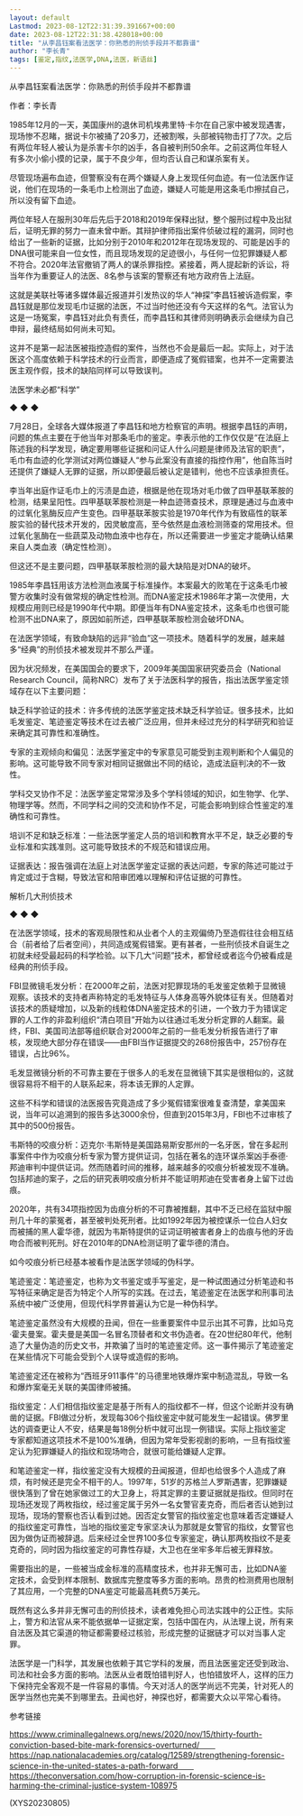 ```yaml
---
layout: default
Lastmod: 2023-08-12T22:31:39.391667+00:00
date: 2023-08-12T22:31:38.428018+00:00
title: "从李昌钰案看法医学：你熟悉的刑侦手段并不都靠谱"
author: "李长青"
tags: [鉴定,指纹,法医学,DNA,法医，新语丝]
---
```


从李昌钰案看法医学：你熟悉的刑侦手段并不都靠谱

作者：李长青

1985年12月的一天，美国康州的退休司机埃弗里特·卡尔在自己家中被发现遇害，现场惨不忍睹，据说卡尔被捅了20多刀，还被割喉，头部被钝物击打了7次。之后有两位年轻人被认为是杀害卡尔的凶手，各自被判刑50余年。之前这两位年轻人有多次小偷小摸的记录，属于不良少年，但均否认自己和谋杀案有关。

尽管现场遍布血迹，但警察没有在两个嫌疑人身上发现任何血迹。有一位法医作证说，他们在现场的一条毛巾上检测出了血迹，嫌疑人可能是用这条毛巾擦拭自己，所以没有留下血迹。

两位年轻人在服刑30年后先后于2018和2019年保释出狱，整个服刑过程中及出狱后，证明无罪的努力一直未曾中断。其辩护律师指出案件侦破过程的漏洞，同时也给出了一些新的证据，比如分别于2010年和2012年在现场发现的、可能是凶手的DNA很可能来自一位女性，而且现场发现的足迹很小，与任何一位犯罪嫌疑人都不符合。2020年法官撤销了两人的谋杀罪指控。紧接着，两人提起新的诉讼，将当年作为重要证人的法医、8名参与该案的警察还有地方政府告上法庭。

这就是美联社等诸多媒体最近报道并引发热议的华人“神探”李昌钰被诉造假案，李昌钰就是那位发现毛巾证据的法医，不过当时他还没有今天这样的名气。法官认为这是一场冤案，李昌钰对此负有责任，而李昌钰和其律师则明确表示会继续为自己申辩，最终结局如何尚未可知。

这并不是第一起法医被指控造假的案件，当然也不会是最后一起。实际上，对于法医这个高度依赖于科学技术的行业而言，即便造成了冤假错案，也并不一定需要法医主观作假，技术的缺陷同样可以导致误判。

法医学未必都“科学”

◆  ◆  ◆

7月28日，全球各大媒体报道了李昌钰和地方检察官的声明。根据李昌钰的声明，问题的焦点主要在于他当年对那条毛巾的鉴定。李表示他的工作仅仅是“在法庭上陈述我的科学发现，确定要用哪些证据和问证人什么问题是律师及法官的职责”，毛巾有血迹的化学测试对两位嫌疑人“参与此案没有直接的指控作用”，他自陈当时还提供了嫌疑人无罪的证据，所以即便最后被认定是错判，他也不应该承担责任。

李当年出庭作证毛巾上的污渍是血迹，根据是他在现场对毛巾做了四甲基联苯胺的检测，结果呈阳性。四甲基联苯胺检测是一种血迹筛查技术，原理是通过与血液中的过氧化氢酶反应产生变色。四甲基联苯胺实验是1970年代作为有致癌性的联苯胺实验的替代技术开发的，因灵敏度高，至今依然是血液检测筛查的常用技术。但过氧化氢酶在一些蔬菜及动物血液中也存在，所以还需要进一步鉴定才能确认结果来自人类血液（确定性检测）。

但这还不是主要问题，四甲基联苯胺检测的最大缺陷是对DNA的破坏。

1985年李昌钰用该方法检测血液属于标准操作。本案最大的败笔在于这条毛巾被警方收集时没有做常规的确定性检测。而DNA鉴定技术1986年才第一次使用，大规模应用则已经是1990年代中期。即便当年有DNA鉴定技术，这条毛巾也很可能检测不出DNA来了，原因如前所述，四甲基联苯胺检测会破坏DNA。

在法医学领域，有致命缺陷的远非“验血”这一项技术。随着科学的发展，越来越多“经典”的刑侦技术被发现并不那么严谨。

因为状况频发，在美国国会的要求下，2009年美国国家研究委员会（National Research Council，简称NRC）发布了关于法医科学的报告，指出法医学鉴定领域存在以下主要问题：

缺乏科学验证的技术：许多传统的法医学鉴定技术缺乏科学验证。很多技术，比如毛发鉴定、笔迹鉴定等技术在过去被广泛应用，但并未经过充分的科学研究和验证来确定其可靠性和准确性。

专家的主观倾向和偏见：法医学鉴定中的专家意见可能受到主观判断和个人偏见的影响。这可能导致不同专家对相同证据做出不同的结论，造成法庭判决的不一致性。

学科交叉协作不足：法医学鉴定常常涉及多个学科领域的知识，如生物学、化学、物理学等。然而，不同学科之间的交流和协作不足，可能会影响到综合性鉴定的准确性和可靠性。

培训不足和缺乏标准：一些法医学鉴定人员的培训和教育水平不足，缺乏必要的专业标准和实践准则。这可能导致技术的不规范和错误应用。

证据表达：报告强调在法庭上对法医学鉴定证据的表达问题，专家的陈述可能过于肯定或过于含糊，导致法官和陪审团难以理解和评估证据的可靠性。

解析几大刑侦技术

◆  ◆  ◆

在法医学领域，技术的客观局限性和从业者个人的主观偏倚乃至造假往往会相互结合（前者给了后者空间），共同造成冤假错案。更有甚者，一些刑侦技术自诞生之初就未经受最起码的科学检验。以下几大“问题”技术，都曾经或者迄今仍被看成是经典的刑侦手段。

FBI显微镜毛发分析：在2000年之前，法医对犯罪现场的毛发鉴定依赖于显微镜观察。该技术的支持者声称特定的毛发特征与人体身高等外貌体征有关。但随着对该技术的质疑增加，以及新的线粒体DNA鉴定技术的引进，一个致力于为错误定罪的人工作的非盈利组织“清白项目”开始为以往通过毛发分析定罪的人翻案。最终，FBI、美国司法部等组织联合对2000年之前的一些毛发分析报告进行了审核，发现绝大部分存在错误——由FBI当作证据提交的268份报告中，257份存在错误，占比96%。

毛发显微镜分析的不可靠主要在于很多人的毛发在显微镜下其实是很相似的，这就很容易将不相干的人联系起来，将本该无罪的人定罪。

这些不科学和错误的法医报告究竟造成了多少冤假错案很难复查清楚，拿美国来说，当年可以追溯到的报告多达3000余份，但直到2015年3月，FBI也不过审核了其中的500份报告。

韦斯特的咬痕分析：迈克尔·韦斯特是美国路易斯安那州的一名牙医，曾在多起刑事案件中作为咬痕分析专家为警方提供证词，包括在著名的连环谋杀案凶手泰德·邦迪审判中提供证词。然而随着时间的推移，越来越多的咬痕分析被发现不准确。包括邦迪的案子，之后的研究表明咬痕分析并不能证明邦迪在受害者身上留下过齿痕。

2020年，共有34项指控因为齿痕分析的不可靠被推翻，其中不乏已经在监狱中服刑几十年的蒙冤者，甚至被判处死刑者。比如1992年因为被控谋杀一位白人妇女而被捕的黑人霍华德，就因为韦斯特提供的证词证明被害者身上的齿痕与他的牙齿吻合而被判死刑。好在2010年的DNA检测证明了霍华德的清白。

如今咬痕分析已经基本被看作是法医学领域的伪科学。

笔迹鉴定：笔迹鉴定，也称为文书鉴定或手写鉴定，是一种试图通过分析笔迹和书写特征来确定是否为特定个人所写的实践。在过去，笔迹鉴定在法医学和刑事司法系统中被广泛使用，但现代科学界普遍认为它是一种伪科学。

笔迹鉴定虽然没有大规模的丑闻，但在一些重要案件中显示出其不可靠，比如马克·霍夫曼案。霍夫曼是美国一名冒名顶替者和文书伪造者。在20世纪80年代，他制造了大量伪造的历史文书，并欺骗了当时的笔迹鉴定师。这一事件揭示了笔迹鉴定在某些情况下可能会受到个人误导或造假的影响。

笔迹鉴定还在被称为“西班牙911事件”的马德里地铁爆炸案中制造混乱，导致一名和爆炸案毫无关联的美国律师被捕。

指纹鉴定：人们相信指纹鉴定是基于所有人的指纹都不一样，但这个论断并没有确凿的证据。FBI做过分析，发现每306个指纹鉴定中就可能发生一起错误。佛罗里达的调查更让人不安，结果是每18例分析中就可出现一例错误。实际上指纹鉴定专家都知道这项技术不是100%准确，但因为常年受影视剧的影响，一旦有指纹鉴定认为犯罪嫌疑人的指纹和现场吻合，就很可能给嫌疑人定罪。

和笔迹鉴定一样，指纹鉴定没有大规模的丑闻报道，但却也给很多个人造成了麻烦，有时候还是完全不相干的人。1997年，51岁的苏格兰人罗斯遇害，犯罪嫌疑很快落到了曾在她家做过工的大卫身上，将其定罪的主要证据就是指纹。但同时在现场还发现了两枚指纹，经过鉴定属于另外一名女警官麦克奇，而后者否认她到过现场，现场的警察也否认看到过她。因否定女警官的指纹鉴定也意味着否定嫌疑人的指纹鉴定可靠性，当地的指纹鉴定专家坚决认为那就是女警官的指纹，女警官也因为做伪证而被辞退。后来经过全世界100多位专家鉴定，确认那两枚指纹不是麦克奇的，同时因为指纹鉴定的可靠性存疑，大卫也在坐牢多年后被无罪释放。

需要指出的是，一些被当成金标准的高精度技术，也并非无懈可击，比如DNA鉴定技术，会受到样本限制、数据库完整度等多方面的影响。昂贵的检测费用也限制了其应用，一个完整的DNA鉴定可能最高耗费5万美元。

既然有这么多并非无懈可击的刑侦技术，读者难免担心司法实践中的公正性。实际上，警方和法官从来不能依据单一证据定案，包括中国在内，从法理上说，所有来自法医及其它渠道的物证都需要经过核验，形成完整的证据链才可以对当事人定罪。

法医学是一门科学，其发展也依赖于其它学科的发展，而且法医鉴定还受到政治、司法和社会多方面的影响。法医从业者既怕错判好人，也怕错放坏人，这样的压力下保持完全客观不是一件容易的事情。今天对活人的医学尚远不完美，针对死人的医学当然也完美不到哪里去。丑闻也好，神探也好，都需要大众以平常心看待。

参考链接

https://www.criminallegalnews.org/news/2020/nov/15/thirty-fourth-conviction-based-bite-mark-forensics-overturned/　　https://nap.nationalacademies.org/catalog/12589/strengthening-forensic-science-in-the-united-states-a-path-forward　　https://theconversation.com/how-corruption-in-forensic-science-is-harming-the-criminal-justice-system-108975

(XYS20230805)

